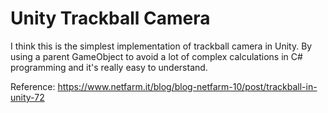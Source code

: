 # Unity Trackball Camera

I think this is the simplest implementation of trackball camera in Unity. By using a parent GameObject to avoid a lot of complex calculations in C# programming and it's really easy to understand.  

Reference: https://www.netfarm.it/blog/blog-netfarm-10/post/trackball-in-unity-72

